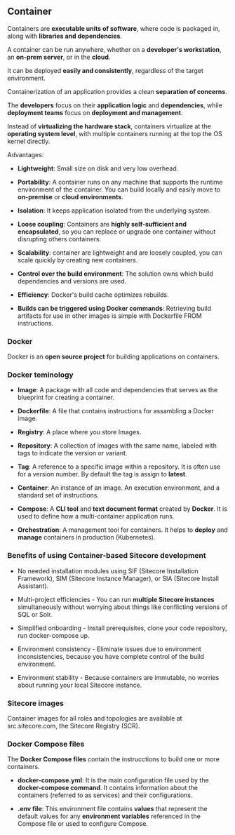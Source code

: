 ## Container

Containers are **executable units of software**, where code is packaged in, along with **libraries and dependencies**.

A container can be run anywhere, whether on a **developer's workstation**, an **on-prem server**, or in the **cloud**.

It can be deployed **easily and consistently**, regardless of the target environment.

Containerization of an application provides a clean **separation of concerns**.

The **developers** focus on their **application logic** and **dependencies**, while **deployment teams** focus on **deployment and management**.

Instead of **virtualizing the hardware stack**, containers virtualize at the **operating system level**, with multiple containers running at the top the OS kernel directly.

Advantages:

- **Lightweight**: Small size on disk and very low overhead.

- **Portability**: A container runs on any machine that supports the runtime environment of the container. You can build locally and easily move to **on-premise** or **cloud environments**.

- **Isolation**: It keeps application isolated from the underlying system.

- **Loose coupling**: Containers are **highly self-sufficient and encapsulated**, so you can replace or upgrade one container without disrupting others containers.

- **Scalability**: container are lightweight and are loosely coupled, you can scale quickly by creating new containers.

- **Control over the build environment**: The solution owns which build dependencies and versions are used.

- **Efficiency**: Docker's build cache optimizes rebuilds.

- **Builds can be triggered using Docker commands**: Retrieving build artifacts for use in other images is simple with Dockerfile FROM instructions.

### Docker

Docker is an **open source project** for building applications on containers.

### Docker teminology

- **Image**: A package with all code and dependencies that serves as the blueprint for creating a container.

- **Dockerfile**: A file that contains instructions for assambling a Docker image.

- **Registry**: A place where you store Images.

- **Repository**: A collection of images with the same name, labeled with tags to indicate the version or variant.

- **Tag**: A reference to a specific image within a repository. It is often use for a version number. By default the tag is assign to **latest**.

- **Container**: An instance of an image. An execution environment, and a standard set of instructions.

- **Compose**: A **CLI tool** and **text document format** created by **Docker**. It is used to define how a multi-container application runs.

- **Orchestration**: A management tool for containers. It helps to **deploy** and **manage** containers in production (Kubernetes).

### Benefits of using Container-based Sitecore development

- No needed installation modules using SIF (Sitecore Installation Framework), SIM (Sitecore Instance Manager), or SIA (Sitecore Install Assistant).

- Multi-project efficiencies - You can run **multiple Sitecore instances** simultaneously without worrying about things like conflicting versions of SQL or Solr.

- Simplified onboarding - Install prerequisites, clone your code repository, run docker-compose up.

- Environment consistency - Eliminate issues due to environment inconsistencies, because you have complete control of the build environment.

- Environment stability - Because containers are immutable, no worries about running your local Sitecore instance.

### Sitecore images

Container images for all roles and topologies are available at src.sitecore.com, the Sitecore Registry (SCR).

### Docker Compose files

The **Docker Compose files** contain the instrucctions to build one or more containers.

- **docker-compose.yml**: It is the main configuration file used by the **docker-compose command**. It contains information about the containers (referred to as services) and their configurations.

- **.env file**: This environment file contains **values** that represent the default values for any **environment variables** referenced in the Compose file or used to configure Compose.

